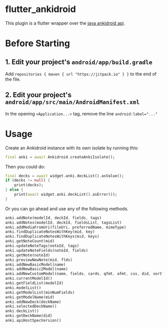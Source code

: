 # flutter_ankidroid

This plugin is a flutter wrapper over the [java ankidroid api](https://github.com/ankidroid/Anki-Android/wiki/AnkiDroid-API). 

# Before Starting

## 1. Edit your project's `android/app/build.gradle`

Add `repositories { maven { url "https://jitpack.io" } }` to the end of the file.

## 2. Edit your project's `android/app/src/main/AndroidManifest.xml`

In the opening `<Application...>` tag, remove the line `android:label="..."`

# Usage

Create an Ankidroid instance with its own isolate by running this:

```dart
final anki = await Ankidroid.createAnkiIsolate();
```

Then you could do:

```dart 
final decks = await widget.anki.deckList().asValue();
if (decks != null) {
    print(decks);
} else {
    print(await widget.anki.deckList().asError());
}
```

Or you can go ahead and use any of the following methods.

```dart
anki.addNote(modelId, deckId, fields, tags)
anki.addNotes(modelId, deckId, fieldsList, tagsList)
anki.addMediaFromUri(fileUri, preferredName, mimeType)
anki.findDuplicateNotesWithKey(mid, key)
anki.findDuplicateNotesWithKeys(mid, keys)
anki.getNoteCount(mid)
anki.updateNoteTags(noteId, tags)
anki.updateNoteFields(noteId, fields)
anki.getNote(noteId)
anki.previewNewNote(mid, flds)
anki.addNewBasicModel(name)
anki.addNewBasic2Model(name)
anki.addNewCustomModel(name, fields, cards, qfmt, afmt, css, did, sortf)
anki.currentModelId()
anki.getFieldList(modelId)
anki.modelList()
anki.getModelList(minNumFields)
anki.getModelName(mid)
anki.addNewDeck(deckName)
anki.selectedDeckName()
anki.deckList()
anki.getDeckName(did)
anki.apiHostSpecVersion()
```

